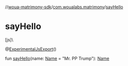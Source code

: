 //[woua-matrimony-sdk](../../index.md)/[com.woualabs.matrimony](index.md)/[sayHello](say-hello.md)

# sayHello

[js]\

@[ExperimentalJsExport](https://kotlinlang.org/api/latest/jvm/stdlib/kotlin.js/-experimental-js-export/index.html)()

fun [sayHello](say-hello.md)(name: [Name](index.md#1432953060%2FClasslikes%2F951734917) = "Mr. PP Trump"): [Name](index.md#1432953060%2FClasslikes%2F951734917)
